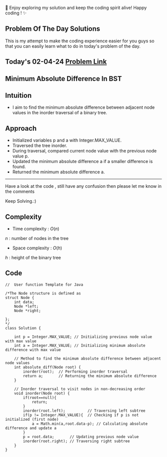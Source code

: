🚀 Enjoy exploring my solution and keep the coding spirit alive! Happy coding ! ✨

## Problem Of The Day Solutions

This is my attempt to make the coding experience easier for you guys so that you can easily learn what to do in today's problem of the day.

## Today's 02-04-24 [Problem Link](https://www.geeksforgeeks.org/problems/minimum-absolute-difference-in-bst-1665139652/1)
## Minimum Absolute Difference In BST

## Intuition
- I aim to find the minimum absolute difference between adjacent node values in the inorder traversal of a binary tree.

## Approach
- Initialized variables p and a with Integer.MAX_VALUE.
- Traversed the tree inorder.
- During traversal, compared current node value with the previous node value p.
- Updated the minimum absolute difference a if a smaller difference is found.
- Returned the minimum absolute difference a.

---
Have a look at the code , still have any confusion then please let me know in the comments

Keep Solving.:)

## Complexity
- Time complexity : $O(n)$
<!-- Add your time complexity here, e.g. $$O())$$ -->
$n$ : number of nodes in the tree

- Space complexity : $O(h)$
<!-- Add your space complexity here, e.g. $$O(n)$$ -->
$h$ : height of the binary tree

## Code

```
//  User function Template for Java

/*The Node structure is defined as
struct Node {
    int data;
    Node *left;
    Node *right;

};
*/
class Solution {
    
    int p = Integer.MAX_VALUE; // Initializing previous node value with max value
    int a = Integer.MAX_VALUE; // Initializing minimum absolute difference with max value
    
    // Method to find the minimum absolute difference between adjacent node values
    int absolute_diff(Node root) {
        inorder(root);  // Performing inorder traversal
        return a;       // Returning the minimum absolute difference
    }
    
    // Inorder traversal to visit nodes in non-decreasing order
    void inorder(Node root) {
        if(root==null){
            return;
        }
        inorder(root.left);          // Traversing left subtree
        if(p != Integer.MAX_VALUE){  // Checking if p is not initialized (first node)
            a = Math.min(a,root.data-p); // Calculating absolute difference and update a
        }
        p = root.data;       // Updating previous node value
        inorder(root.right); // Traversing right subtree
    }
}
```